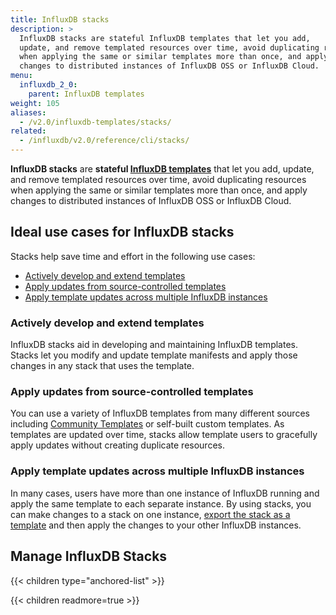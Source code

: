 ```yaml
---
title: InfluxDB stacks
description: >
  InfluxDB stacks are stateful InfluxDB templates that let you add,
  update, and remove templated resources over time, avoid duplicating resources
  when applying the same or similar templates more than once, and apply
  changes to distributed instances of InfluxDB OSS or InfluxDB Cloud.
menu:
  influxdb_2_0:
    parent: InfluxDB templates
weight: 105
aliases:
  - /v2.0/influxdb-templates/stacks/
related:
  - /influxdb/v2.0/reference/cli/stacks/
---
```


**InfluxDB stacks** are **stateful [InfluxDB templates](/v2.0/influxdb-templates)**
that let you add, update, and remove templated resources over time, avoid
duplicating resources when applying the same or similar templates more than once,
and apply changes to distributed instances of InfluxDB OSS or InfluxDB Cloud.

## Ideal use cases for InfluxDB stacks
Stacks help save time and effort in the following use cases:

- [Actively develop and extend templates](#actively-develop-and-extend-templates)
- [Apply updates from source-controlled templates](#apply-updates-from-source-controlled-templates)
- [Apply template updates across multiple InfluxDB instances](#apply-template-updates-across-multiple-influxdb-instances)

### Actively develop and extend templates
InfluxDB stacks aid in developing and maintaining InfluxDB templates.
Stacks let you modify and update template manifests and apply those changes in
any stack that uses the template.

### Apply updates from source-controlled templates
You can use a variety of InfluxDB templates from many different sources including
[Community Templates](https://github.com/influxdata/community-templates/) or
self-built custom templates.
As templates are updated over time, stacks allow template users to gracefully
apply updates without creating duplicate resources.

### Apply template updates across multiple InfluxDB instances
In many cases, users have more than one instance of InfluxDB running and apply
the same template to each separate instance.
By using stacks, you can make changes to a stack on one instance,
[export the stack as a template](/v2.0/influxdb-templates/create/#export-a-stack)
and then apply the changes to your other InfluxDB instances.

## Manage InfluxDB Stacks

{{< children type="anchored-list" >}}

{{< children readmore=true >}}

